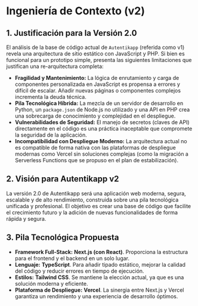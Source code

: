 # Ingeniería de Contexto (v2)

## 1. Justificación para la Versión 2.0

El análisis de la base de código actual de `Autentikapp` (referida como v1) revela una arquitectura de sitio estático con JavaScript y PHP. Si bien es funcional para un prototipo simple, presenta las siguientes limitaciones que justifican una re-arquitectura completa:

- **Fragilidad y Mantenimiento:** La lógica de enrutamiento y carga de componentes personalizada en JavaScript es propensa a errores y difícil de escalar. Añadir nuevas páginas o componentes complejos incrementa la deuda técnica.
- **Pila Tecnológica Híbrida:** La mezcla de un servidor de desarrollo en Python, un `package.json` de Node.js no utilizado y una API en PHP crea una sobrecarga de conocimiento y complejidad en el despliegue.
- **Vulnerabilidades de Seguridad:** El manejo de secretos (claves de API) directamente en el código es una práctica inaceptable que compromete la seguridad de la aplicación.
- **Incompatibilidad con Despliegue Moderno:** La arquitectura actual no es compatible de forma nativa con las plataformas de despliegue modernas como Vercel sin soluciones complejas (como la migración a Serverless Functions que se propuso en el plan de estabilización).

## 2. Visión para Autentikapp v2

La versión 2.0 de Autentikapp será una aplicación web moderna, segura, escalable y de alto rendimiento, construida sobre una pila tecnológica unificada y profesional. El objetivo es crear una base de código que facilite el crecimiento futuro y la adición de nuevas funcionalidades de forma rápida y segura.

## 3. Pila Tecnológica Propuesta

- **Framework Full-Stack:** **Next.js (con React)**. Proporciona la estructura para el frontend y el backend en un solo lugar.
- **Lenguaje:** **TypeScript**. Para añadir tipado estático, mejorar la calidad del código y reducir errores en tiempo de ejecución.
- **Estilos:** **Tailwind CSS**. Se mantiene la elección actual, ya que es una solución moderna y eficiente.
- **Plataforma de Despliegue:** **Vercel**. La sinergia entre Next.js y Vercel garantiza un rendimiento y una experiencia de desarrollo óptimos.
